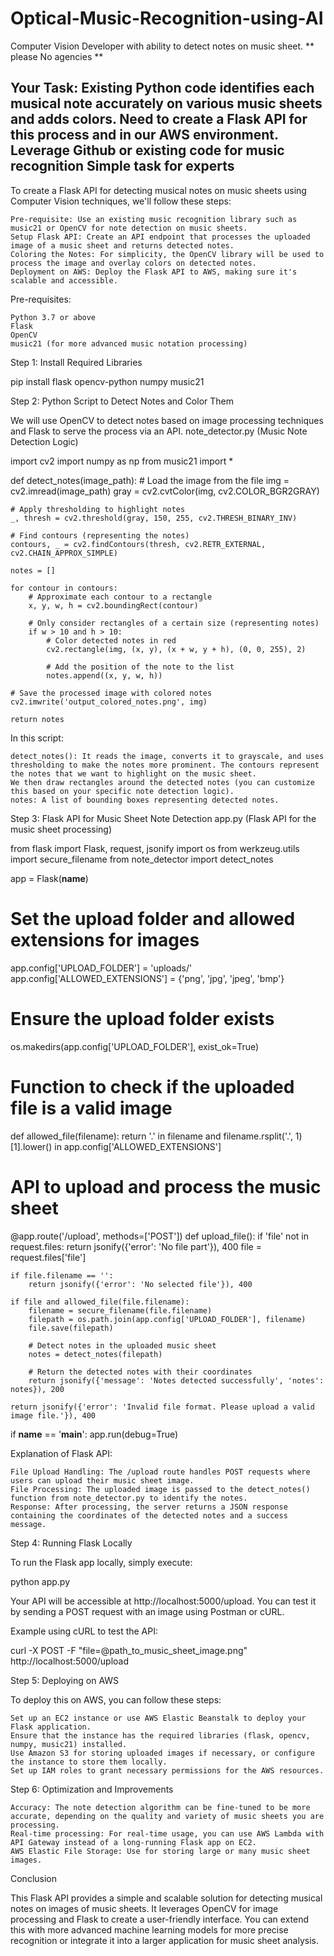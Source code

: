 # Optical-Music-Recognition-using-AI
Computer Vision Developer with ability to detect notes on music sheet.
**  please No agencies  **

Your Task:
Existing Python code identifies each musical note accurately on various music sheets and adds colors.  Need to create a Flask API for this process and in our AWS environment.
Leverage Github or existing code for music recognition
Simple task for experts
------------------------------------
To create a Flask API for detecting musical notes on music sheets using Computer Vision techniques, we'll follow these steps:

    Pre-requisite: Use an existing music recognition library such as music21 or OpenCV for note detection on music sheets.
    Setup Flask API: Create an API endpoint that processes the uploaded image of a music sheet and returns detected notes.
    Coloring the Notes: For simplicity, the OpenCV library will be used to process the image and overlay colors on detected notes.
    Deployment on AWS: Deploy the Flask API to AWS, making sure it's scalable and accessible.

Pre-requisites:

    Python 3.7 or above
    Flask
    OpenCV
    music21 (for more advanced music notation processing)

Step 1: Install Required Libraries

pip install flask opencv-python numpy music21

Step 2: Python Script to Detect Notes and Color Them

We will use OpenCV to detect notes based on image processing techniques and Flask to serve the process via an API.
note_detector.py (Music Note Detection Logic)

import cv2
import numpy as np
from music21 import *

def detect_notes(image_path):
    # Load the image from the file
    img = cv2.imread(image_path)
    gray = cv2.cvtColor(img, cv2.COLOR_BGR2GRAY)
    
    # Apply thresholding to highlight notes
    _, thresh = cv2.threshold(gray, 150, 255, cv2.THRESH_BINARY_INV)

    # Find contours (representing the notes)
    contours, _ = cv2.findContours(thresh, cv2.RETR_EXTERNAL, cv2.CHAIN_APPROX_SIMPLE)
    
    notes = []

    for contour in contours:
        # Approximate each contour to a rectangle
        x, y, w, h = cv2.boundingRect(contour)

        # Only consider rectangles of a certain size (representing notes)
        if w > 10 and h > 10:
            # Color detected notes in red
            cv2.rectangle(img, (x, y), (x + w, y + h), (0, 0, 255), 2)
            
            # Add the position of the note to the list
            notes.append((x, y, w, h))
    
    # Save the processed image with colored notes
    cv2.imwrite('output_colored_notes.png', img)

    return notes

In this script:

    detect_notes(): It reads the image, converts it to grayscale, and uses thresholding to make the notes more prominent. The contours represent the notes that we want to highlight on the music sheet.
    We then draw rectangles around the detected notes (you can customize this based on your specific note detection logic).
    notes: A list of bounding boxes representing detected notes.

Step 3: Flask API for Music Sheet Note Detection
app.py (Flask API for the music sheet processing)

from flask import Flask, request, jsonify
import os
from werkzeug.utils import secure_filename
from note_detector import detect_notes

app = Flask(__name__)

# Set the upload folder and allowed extensions for images
app.config['UPLOAD_FOLDER'] = 'uploads/'
app.config['ALLOWED_EXTENSIONS'] = {'png', 'jpg', 'jpeg', 'bmp'}

# Ensure the upload folder exists
os.makedirs(app.config['UPLOAD_FOLDER'], exist_ok=True)

# Function to check if the uploaded file is a valid image
def allowed_file(filename):
    return '.' in filename and filename.rsplit('.', 1)[1].lower() in app.config['ALLOWED_EXTENSIONS']

# API to upload and process the music sheet
@app.route('/upload', methods=['POST'])
def upload_file():
    if 'file' not in request.files:
        return jsonify({'error': 'No file part'}), 400
    file = request.files['file']
    
    if file.filename == '':
        return jsonify({'error': 'No selected file'}), 400
    
    if file and allowed_file(file.filename):
        filename = secure_filename(file.filename)
        filepath = os.path.join(app.config['UPLOAD_FOLDER'], filename)
        file.save(filepath)
        
        # Detect notes in the uploaded music sheet
        notes = detect_notes(filepath)
        
        # Return the detected notes with their coordinates
        return jsonify({'message': 'Notes detected successfully', 'notes': notes}), 200
    
    return jsonify({'error': 'Invalid file format. Please upload a valid image file.'}), 400

if __name__ == '__main__':
    app.run(debug=True)

Explanation of Flask API:

    File Upload Handling: The /upload route handles POST requests where users can upload their music sheet image.
    File Processing: The uploaded image is passed to the detect_notes() function from note_detector.py to identify the notes.
    Response: After processing, the server returns a JSON response containing the coordinates of the detected notes and a success message.

Step 4: Running Flask Locally

To run the Flask app locally, simply execute:

python app.py

Your API will be accessible at http://localhost:5000/upload. You can test it by sending a POST request with an image using Postman or cURL.

Example using cURL to test the API:

curl -X POST -F "file=@path_to_music_sheet_image.png" http://localhost:5000/upload

Step 5: Deploying on AWS

To deploy this on AWS, you can follow these steps:

    Set up an EC2 instance or use AWS Elastic Beanstalk to deploy your Flask application.
    Ensure that the instance has the required libraries (flask, opencv, numpy, music21) installed.
    Use Amazon S3 for storing uploaded images if necessary, or configure the instance to store them locally.
    Set up IAM roles to grant necessary permissions for the AWS resources.

Step 6: Optimization and Improvements

    Accuracy: The note detection algorithm can be fine-tuned to be more accurate, depending on the quality and variety of music sheets you are processing.
    Real-time processing: For real-time usage, you can use AWS Lambda with API Gateway instead of a long-running Flask app on EC2.
    AWS Elastic File Storage: Use for storing large or many music sheet images.

Conclusion

This Flask API provides a simple and scalable solution for detecting musical notes on images of music sheets. It leverages OpenCV for image processing and Flask to create a user-friendly interface. You can extend this with more advanced machine learning models for more precise recognition or integrate it into a larger application for music sheet analysis.
